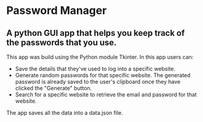 # Password Manager

## A python GUI app that helps you keep track of the passwords that you use.

This app was build using the Python module Tkinter. In this app users can:
* Save the details that they've used to log into a specific website.
* Generate random passwords for that specific website. The generated password is already saved to the user's clipboard once they have clicked the "Generate" button.
* Search for a specific website to retrieve the email and password for that website.

The app saves all the data into a data.json file.